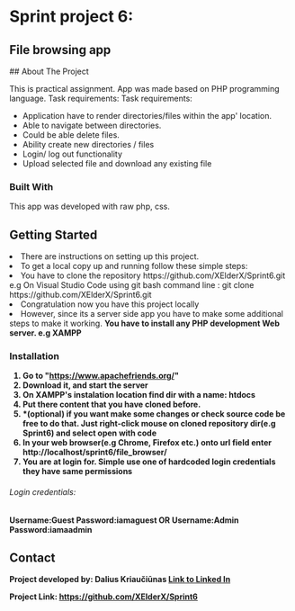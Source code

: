 # Sprint project 6:
<h2>File browsing app</h2>
## About The Project

This is practical assignment. App was made based on PHP programming language. Task requirements:
Task requirements:
* Application have to render directories/files within the app' location.  
* Able to navigate between directories.
* Could be able delete files.
* Ability create new directories / files
* Login/ log out functionality 
* Upload selected file and download any existing file

### Built With

This app was developed with raw php, css.

## Getting Started

<li>There are instructions on setting up this project.</li>
<li>To get a local copy up and running follow these simple steps:</li>
<li>You have to clone the repository https://github.com/XElderX/Sprint6.git e.g On Visual Studio Code using git bash command line : git clone https://github.com/XElderX/Sprint6.git </li>
<li>Congratulation now you have this project locally </li>
<li>However, since its a server side app you have to make some additional steps to make it working. <b>You have to install any PHP development Web server. e.g XAMPP</li>


### Installation
1. Go to "https://www.apachefriends.org/"
2. Download it, and start the server
3. On XAMPP's instalation location find dir with a name: htdocs
4. Put there content that you have cloned before.
5. *(optional) if you want make some changes or check source code be free to do that. Just right-click mouse on cloned repository dir(e.g Sprint6) and select open with code
6. In your web browser(e.g Chrome, Firefox etc.) onto url field enter http://localhost/sprint6/file_browser/ 
7. You are at login for. Simple use one of hardcoded login credentials they have same permissions

<h6>Login credentials:</h6>
Username:Guest
Password:iamaguest
OR
Username:Admin
Password:iamaadmin


## Contact

<span><strong>Project developed by: </strong> Dalius Kriaučiūnas <a href="https://www.linkedin.com/in/dalius-kriauciunas/">Link to Linked In </a></span>

Project Link: https://github.com/XElderX/Sprint6




